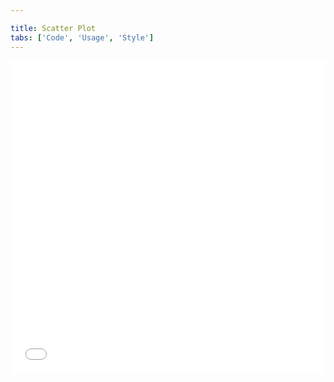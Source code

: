 ```yaml
---

title: Scatter Plot
tabs: ['Code', 'Usage', 'Style']
---
```


<grid-wrapper>
<iframe height='500' scrolling='no' title='Scatter Plot' src='//codepen.io/team/carbon/embed/yzLJxd/?height=300&theme-id=30962&default-tab=result&embed-version=2' frameborder='no' allowtransparency='true' allowfullscreen='true' style='width: 100%;'>See the Pen <a href='https://codepen.io/team/carbon/pen/yzLJxd/'>Scatter Plot</a> by Carbon Design System (<a href='https://codepen.io/carbon'>@carbon</a>) on <a href='https://codepen.io'>CodePen</a>.
</iframe>
</grid-wrapper>
